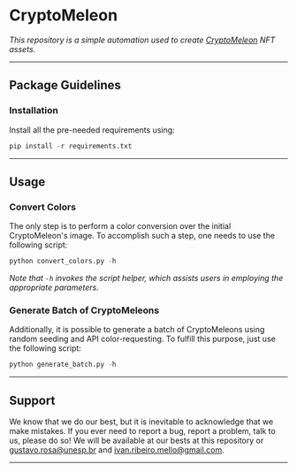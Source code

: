 # CryptoMeleon

*This repository is a simple automation used to create [CryptoMeleon](https://opensea.io/collection/cryptomeleon) NFT assets.*

---

## Package Guidelines

### Installation

Install all the pre-needed requirements using:

```Python
pip install -r requirements.txt
```

---

## Usage

### Convert Colors

The only step is to perform a color conversion over the initial CryptoMeleon's image. To accomplish such a step, one needs to use the following script:

```Python
python convert_colors.py -h
```

*Note that `-h` invokes the script helper, which assists users in employing the appropriate parameters.*

### Generate Batch of CryptoMeleons

Additionally, it is possible to generate a batch of CryptoMeleons using random seeding and API color-requesting. To fulfill this purpose, just use the following script:

```Python
python generate_batch.py -h
```

---

## Support

We know that we do our best, but it is inevitable to acknowledge that we make mistakes. If you ever need to report a bug, report a problem, talk to us, please do so! We will be available at our bests at this repository or gustavo.rosa@unesp.br and ivan.ribeiro.mello@gmail.com.

---
